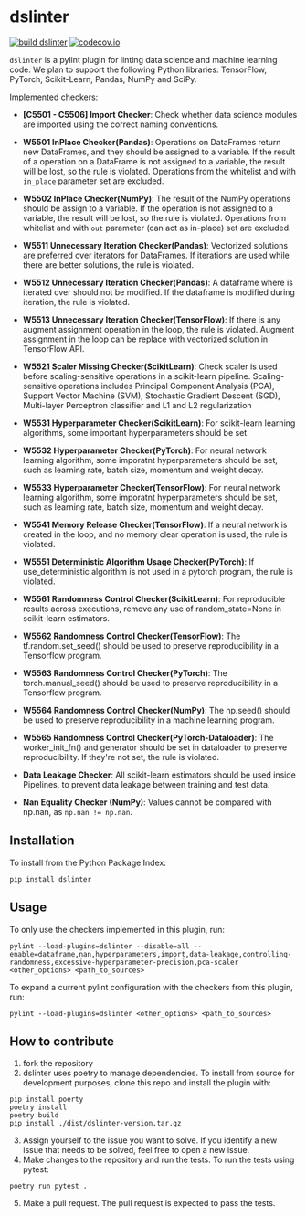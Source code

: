 # dslinter
[![build dslinter](https://github.com/Hynn01/dslinter/actions/workflows/build.yml/badge.svg)](https://github.com/Hynn01/dslinter/actions/workflows/build.yml)
[![codecov.io](https://codecov.io/github/Hynn01/dslinter/coverage.svg?branch=main)](https://codecov.io/github/Hynn01/dslinter?branch=main)

`dslinter` is a pylint plugin for linting data science and machine learning code. We plan to support the following Python libraries: TensorFlow, PyTorch, Scikit-Learn, Pandas, NumPy and SciPy.

Implemented checkers:

- **[C5501 - C5506] Import Checker**: Check whether data science modules are imported using the correct naming conventions.

- **W5501 InPlace Checker(Pandas)**: Operations on DataFrames return new DataFrames, and they should be assigned to a variable. If the result of a operation on a DataFrame is not assigned to a variable, the result will be lost, so the rule is violated. Operations from the whitelist and with `in_place` parameter set are excluded.

- **W5502 InPlace Checker(NumPy)**: The result of the NumPy operations should be assign to a variable. If the operation is not assigned to a variable, the result will be lost, so the rule is violated. Operations from whitelist and with `out` parameter (can act as in-place) set are excluded. 

- **W5511 Unnecessary Iteration Checker(Pandas)**: Vectorized solutions are preferred over iterators for DataFrames. If iterations are used while there are better solutions, the rule is violated.

- **W5512 Unnecessary Iteration Checker(Pandas)**: A dataframe where is iterated over should not be modified. If the dataframe is modified during iteration, the rule is violated.

- **W5513 Unnecessary Iteration Checker(TensorFlow)**: If there is any augment assignment operation in the loop, the rule is violated. Augment assignment in the loop can be replace with vectorized solution in TensorFlow API.

- **W5521 Scaler Missing Checker(ScikitLearn)**: Check scaler is used before scaling-sensitive operations in a scikit-learn pipeline. Scaling-sensitive operations includes Principal Component Analysis (PCA), Support Vector Machine (SVM), Stochastic Gradient Descent (SGD), Multi-layer Perceptron classifier and L1 and L2 regularization

- **W5531 Hyperparameter Checker(ScikitLearn)**: For scikit-learn learning algorithms, some important hyperparameters should be set.

- **W5532 Hyperparameter Checker(PyTorch)**: For neural network learning algorithm, some imporatnt hyperparameters should be set, such as learning rate, batch size, momentum and weight decay.

- **W5533 Hyperparameter Checker(TensorFlow)**: For neural network learning algorithm, some imporatnt hyperparameters should be set, such as learning rate, batch size, momentum and weight decay.

- **W5541 Memory Release Checker(TensorFlow)**: If a neural network is created in the loop, and no memory clear operation is used, the rule is violated.

- **W5551 Deterministic Algorithm Usage Checker(PyTorch)**: If use_deterministic algorithm is not used in a pytorch program, the rule is violated.

- **W5561 Randomness Control Checker(ScikitLearn)**: For reproducible results across executions, remove any use of random_state=None in scikit-learn estimators.

- **W5562 Randomness Control Checker(TensorFlow)**: The tf.random.set_seed() should be used to preserve reproducibility in a Tensorflow program.

- **W5563 Randomness Control Checker(PyTorch)**: The torch.manual_seed() should be used to preserve reproducibility in a Tensorflow program.

- **W5564 Randomness Control Checker(NumPy)**: The np.seed() should be used to preserve reproducibility in a machine learning program.

- **W5565 Randomness Control Checker(PyTorch-Dataloader)**: The worker_init_fn() and generator should be set in dataloader to preserve reproducibility. If they're not set, the rule is violated.

- **Data Leakage Checker**: All scikit-learn estimators should be used inside Pipelines, to prevent data leakage between
    training and test data.


- **Nan Equality Checker (NumPy)**: Values cannot be compared with np.nan, as `np.nan != np.nan`.


## Installation
To install from the Python Package Index:
```
pip install dslinter
```

## Usage
To only use the checkers implemented in this plugin, run:
```
pylint --load-plugins=dslinter --disable=all --enable=dataframe,nan,hyperparameters,import,data-leakage,controlling-randomness,excessive-hyperparameter-precision,pca-scaler <other_options> <path_to_sources>
```
To expand a current pylint configuration with the checkers from this plugin, run:
```
pylint --load-plugins=dslinter <other_options> <path_to_sources>
```

## How to contribute
1. fork the repository
2. dslinter uses poetry to manage dependencies. To install from source for development purposes, clone this repo and install the plugin with:
```
pip install poerty
poetry install
poetry build
pip install ./dist/dslinter-version.tar.gz
```
3. Assign yourself to the issue you want to solve. If you identify a new issue that needs to be solved, feel free to open a new issue.
4. Make changes to the repository and run the tests.
To run the tests using pytest:
```
poetry run pytest .
```
5. Make a pull request. The pull request is expected to pass the tests.

